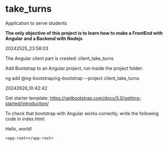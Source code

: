 # take_turns
Application to serve students

**The only objective of this project is to learn how to make a FrontEnd with Angular and a Backend with Nodejs**

20242525_23:58:03

The Angular client part is created: client_take_turns

Add Bootstrap to an Angular project, run inside the project folder:

ng add @ng-bootstrap/ng-bootstrap --project client_take_turns

20242626_10:42:42

Get starter template: https://getbootstrap.com/docs/5.0/getting-started/introduction/

To check that bootstrap with Angular works correctly, write the following code in index.html:

<body>
    <display1>Hello, world!</display1>

    <app-root></app-root>




